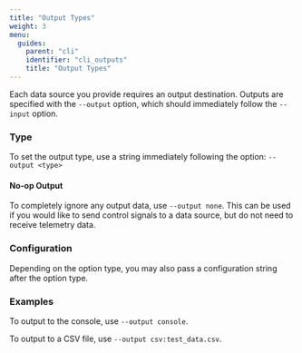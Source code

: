 ```yaml
---
title: "Output Types"
weight: 3
menu:
  guides:
    parent: "cli"
    identifier: "cli_outputs"
    title: "Output Types"
---
```


Each data source you provide requires an output destination. Outputs are specified with the `--output` option, which should immediately follow the `--input` option.

### Type
To set the output type, use a string immediately following the option:
`--output <type>`

#### No-op Output
To completely ignore any output data, use `--output none`. This can be used if you would like to send control signals to a data source, but do not need to receive telemetry data.


### Configuration
Depending on the option type, you may also pass a configuration string after the option type.


### Examples
To output to the console, use `--output console`.

To output to a CSV file, use `--output csv:test_data.csv`.